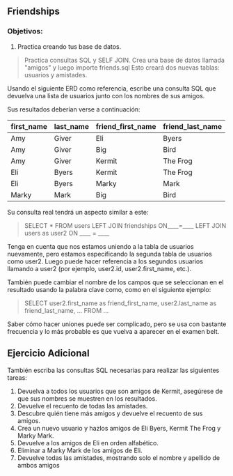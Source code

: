## Friendships

### Objetivos:
1. Practica creando tus base de datos.

>Practica consultas SQL y SELF JOIN.
Crea una base de datos llamada "amigos" y luego importe friends.sql Esto creará dos nuevas tablas: usuarios y amistades.

Usando el siguiente ERD como referencia, escribe una consulta SQL que devuelva una lista de usuarios junto con los nombres de sus amigos.


Sus resultados deberían verse a continuación:


| first_name | last_name | friend_first_name| friend_last_name |
| -- | -- | -- | -- |
| Amy | Giver | Eli | Byers |
| Amy | Giver | Big | Bird |
| Amy | Giver | Kermit | The Frog |
| Eli | Byers | Kermit | The Frog |
| Eli | Byers | Marky | Mark |
| Marky | Mark | Big | Bird|

Su consulta real tendrá un aspecto similar a este:

>SELECT * FROM users 
LEFT JOIN friendships ON____=____ 
LEFT JOIN users as user2 ON ____ = ____

Tenga en cuenta que nos estamos uniendo a la tabla de usuarios nuevamente, pero estamos especificando la segunda tabla de usuarios como user2. Luego puede hacer referencia a los segundos usuarios llamando a user2 (por ejemplo, user2.id, user2.first_name, etc.).

También puede cambiar el nombre de los campos que se seleccionan en el resultado usando la palabra clave como, como en el siguiente ejemplo:

>SELECT user2.first_name as friend_first_name, user2.last_name as friend_last_name, ...  FROM ...

Saber cómo hacer uniones puede ser complicado, pero se usa con bastante frecuencia y lo más probable es que vuelva a aparecer en el examen belt.

## Ejercicio Adicional
También escriba las consultas SQL necesarias para realizar las siguientes tareas:

1. Devuelva a todos los usuarios que son amigos de Kermit, asegúrese de que sus nombres se muestren en los resultados.
2. Devuelve el recuento de todas las amistades.
3. Descubre quién tiene más amigos y devuelve el recuento de sus amigos.
4. Crea un nuevo usuario y hazlos amigos de Eli Byers, Kermit The Frog y Marky Mark.
5. Devuelve a los amigos de Eli en orden alfabético.
6. Eliminar a Marky Mark de los amigos de Eli.
7. Devuelve todas las amistades, mostrando solo el nombre y apellido de ambos amigos